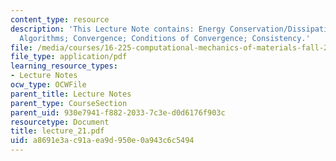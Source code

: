 ```yaml
---
content_type: resource
description: 'This Lecture Note contains: Energy Conservation/Dissipation; Abstract
  Algorithms; Convergence; Conditions of Convergence; Consistency.'
file: /media/courses/16-225-computational-mechanics-of-materials-fall-2003/a8691e3ac91aea9d950e0a943c6c5494_lecture_21.pdf
file_type: application/pdf
learning_resource_types:
- Lecture Notes
ocw_type: OCWFile
parent_title: Lecture Notes
parent_type: CourseSection
parent_uid: 930e7941-f882-2033-7c3e-d0d6176f903c
resourcetype: Document
title: lecture_21.pdf
uid: a8691e3a-c91a-ea9d-950e-0a943c6c5494
---
```

